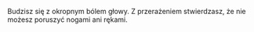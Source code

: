 Budzisz się z okropnym bólem głowy. Z przerażeniem stwierdzasz, że nie możesz poruszyć nogami ani rękami.
